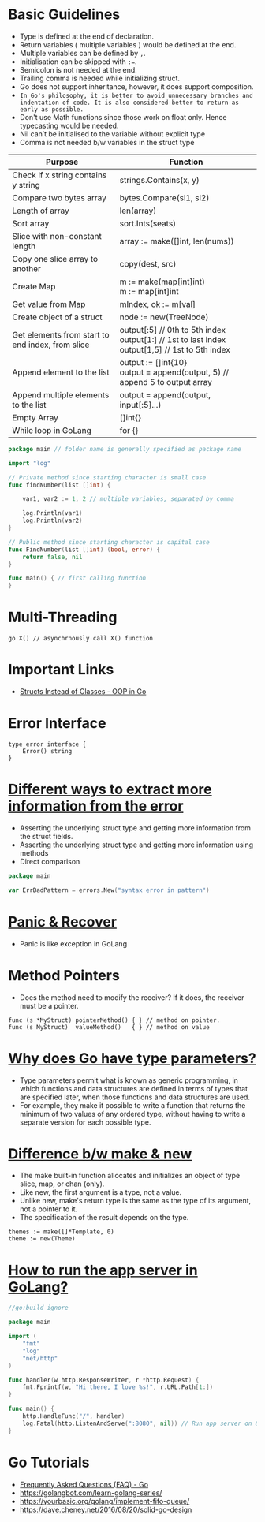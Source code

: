 
# Basic Guidelines
- Type is defined at the end of declaration.
- Return variables ( multiple variables ) would be defined at the end.
- Multiple variables can be defined by `,`.
- Initialisation can be skipped with `:=`.
- Semicolon is not needed at the end.
- Trailing comma is needed while initializing struct.
- Go does not support inheritance, however, it does support composition.
- `In Go's philosophy, it is better to avoid unnecessary branches and indentation of code. It is also considered better to return as early as possible.`
- Don't use Math functions since those work on float only. Hence typecasting would be needed.
- Nil can’t be initialised to the variable without explicit type
- Comma is not needed b/w variables in the struct type


| Purpose                            | Function                |
|------------------------------------|-------------------------|
| Check if x string contains y string | strings.Contains(x, y)  |
| Compare two bytes array            | bytes.Compare(sl1, sl2) |
| Length of array                    | len(array)              |
| Sort array                                   | sort.Ints(seats)                        |
|Slice with non-constant length|array := make([]int, len(nums))|
|Copy one slice array to another|copy(dest, src)|
|Create Map|m := make(map[int]int)<br>m := map[int]int|
|Get value from Map|mIndex, ok := m[val]|
|Create object of a struct|node := new(TreeNode)|
|Get elements from start to end index, from slice|output[:5] // 0th to 5th index<br> output[1:] // 1st to last index<br> output[1,5] // 1st to 5th index|
|Append element to the list|output := []int{10}<br>output = append(output, 5) // append 5 to output array|
|Append multiple elements to the list|output = append(output, input[:5]...)|
|Empty Array|[]int{}|
|While loop in GoLang|for <trueCondition>{}|


```go
package main // folder name is generally specified as package name

import "log"

// Private method since starting character is small case
func findNumber(list []int) {

	var1, var2 := 1, 2 // multiple variables, separated by comma

	log.Println(var1)
	log.Println(var2)
}

// Public method since starting character is capital case
func FindNumber(list []int) (bool, error) {
	return false, nil
}

func main() { // first calling function
}
```

# Multi-Threading
````
go X() // asynchrnously call X() function
````

# Important Links
- [Structs Instead of Classes - OOP in Go](SampleCode/oop/employee/employees.go)

# Error Interface
````
type error interface {  
    Error() string
}
````

# [Different ways to extract more information from the error](https://golangbot.com/custom-errors/)
- Asserting the underlying struct type and getting more information from the struct fields.
- Asserting the underlying struct type and getting more information using methods
- Direct comparison
````go
package main

var ErrBadPattern = errors.New("syntax error in pattern")
````

# [Panic & Recover](https://golangbot.com/panic-and-recover/)
- Panic is like exception in GoLang

# Method Pointers
- Does the method need to modify the receiver? If it does, the receiver must be a pointer.
```
func (s *MyStruct) pointerMethod() { } // method on pointer. 
func (s MyStruct)  valueMethod()   { } // method on value
```

# [Why does Go have type parameters?](https://go.dev/doc/faq#overloading)
- Type parameters permit what is known as generic programming, in which functions and data structures are defined in terms of types that are specified later, when those functions and data structures are used. 
- For example, they make it possible to write a function that returns the minimum of two values of any ordered type, without having to write a separate version for each possible type.

# [Difference b/w make & new](https://stackoverflow.com/questions/9320862/why-would-i-make-or-new)
- The make built-in function allocates and initializes an object of type slice, map, or chan (only). 
- Like new, the first argument is a type, not a value. 
- Unlike new, make's return type is the same as the type of its argument, not a pointer to it. 
- The specification of the result depends on the type.

```
themes := make([]*Template, 0)
theme := new(Theme)
```

# [How to run the app server in GoLang?](https://go.dev/doc/articles/wiki/)

````go
//go:build ignore

package main

import (
    "fmt"
    "log"
    "net/http"
)

func handler(w http.ResponseWriter, r *http.Request) {
    fmt.Fprintf(w, "Hi there, I love %s!", r.URL.Path[1:])
}

func main() {
	http.HandleFunc("/", handler)
	log.Fatal(http.ListenAndServe(":8080", nil)) // Run app server on 8080 port
}
````

# Go Tutorials
- [Frequently Asked Questions (FAQ) - Go](https://go.dev/doc/faq#overloading)
- https://golangbot.com/learn-golang-series/
- https://yourbasic.org/golang/implement-fifo-queue/
- https://dave.cheney.net/2016/08/20/solid-go-design


